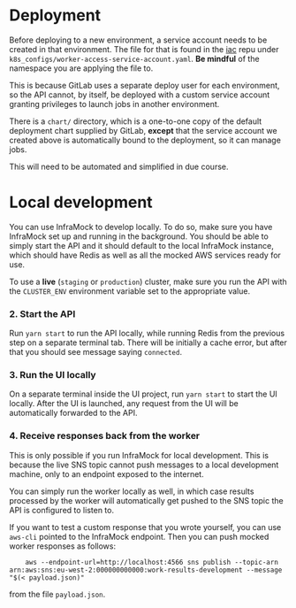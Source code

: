 Deployment
==========

Before deploying to a new environment, a service account needs to be created in that environment.
The file for that is found in the [iac](https://gitlab.com/biomage/iac/-/blob/master/k8s_configs/worker-access-service-account.yaml) repu under `k8s_configs/worker-access-service-account.yaml`. **Be mindful** of the namespace you are applying the file to.

This is because GitLab uses a separate deploy user for each environment, so the API cannot, by itself, be deployed with a custom service account granting privileges to launch jobs in another environment.

There is a `chart/` directory, which is a one-to-one copy of the default deployment chart supplied by GitLab, **except** that the service account we created above is automatically bound to the deployment, so it can manage jobs.

This will need to be automated and simplified in due course.

Local development
=================

You can use InfraMock to develop locally. To do so, make sure you have InfraMock set up and running
in the background. You should be able to simply start the API and it should default to the local InfraMock
instance, which should have Redis as well as all the mocked AWS services ready for use.

To use a **live** (`staging` or `production`) cluster, make sure you run the API with the `CLUSTER_ENV` environment
variable set to the appropriate value.

### 2. Start the API
Run `yarn start` to run the API locally, while running Redis from the previous step on a separate terminal tab.
There will be initially a cache error, but after that you should see message saying `connected`.

### 3. Run the UI locally
On a separate terminal inside the UI project, run `yarn start` to start the UI locally. After the UI is launched,
any request from the UI will be automatically forwarded to the API.

### 4. Receive responses back from the worker
This is only possible if you run InfraMock for local development. This is because the live SNS topic cannot push
messages to a local development machine, only to an endpoint exposed to the internet.

You can simply run the worker locally as well, in which case results processed by the worker will automatically get
pushed to the SNS topic the API is configured to listen to.

If you want to test a custom response that you wrote yourself, you can use `aws-cli` pointed to the InfraMock endpoint.
Then you can push mocked worker responses as follows:

        aws --endpoint-url=http://localhost:4566 sns publish --topic-arn arn:aws:sns:eu-west-2:000000000000:work-results-development --message "$(< payload.json)"

from the file `payload.json`.
